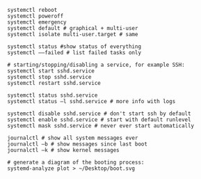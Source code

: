 
    systemctl reboot
    systemctl poweroff
    systemctl emergency
    systemctl default # graphical + multi-user
    systemctl isolate multi-user.target # same

    systemctl status #show status of everything
    systemctl ——failed # list failed tasks only

    # starting/stopping/disabling a service, for example SSH:
    systemctl start sshd.service
    systemctl stop sshd.service
    systemctl restart sshd.service

    systemctl status sshd.service
    systemctl status —l sshd.service # more info with logs

    systemctl disable sshd.service # don't start ssh by default
    systemctl enable sshd.service # start with default runlevel
    systemctl mask sshd.service # never ever start automatically

    journalctl # show all system messages ever
    journalctl —b # show messages since last boot
    journalctl —k # show kernel messages

    # generate a diagram of the booting process:
    systemd-analyze plot > ~/Desktop/boot.svg
